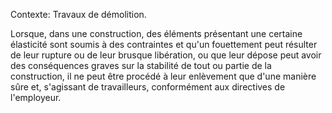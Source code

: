Contexte: Travaux de démolition.

Lorsque, dans une construction, des éléments présentant une certaine élasticité sont soumis à des contraintes et qu'un fouettement peut résulter de leur rupture ou de leur brusque libération, ou que leur dépose peut avoir des conséquences graves sur la stabilité de tout ou partie de la construction, il ne peut être procédé à leur enlèvement que d'une manière sûre et, s'agissant de travailleurs, conformément aux directives de l'employeur.